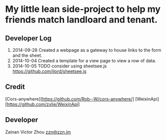 # My little lean side-project to help my friends match landloard and tenant.

## Developer Log
1. 2014-09-28 Created a webpage as a gateway to house links to the form and the sheet.
2. 2014-10-04 Created a template for a view page to view a row of data.
3. 2014-10-05 TODO consider using sheetsee.js https://github.com/jlord/sheetsee.js

## Credit
[Cors-anywhere][https://github.com/Rob--W/cors-anywhere/]
[WeixinApi][https://github.com/zxlie/WeixinApi]

## Developer

Zainan Victor Zhou <zzn@zzn.im>
